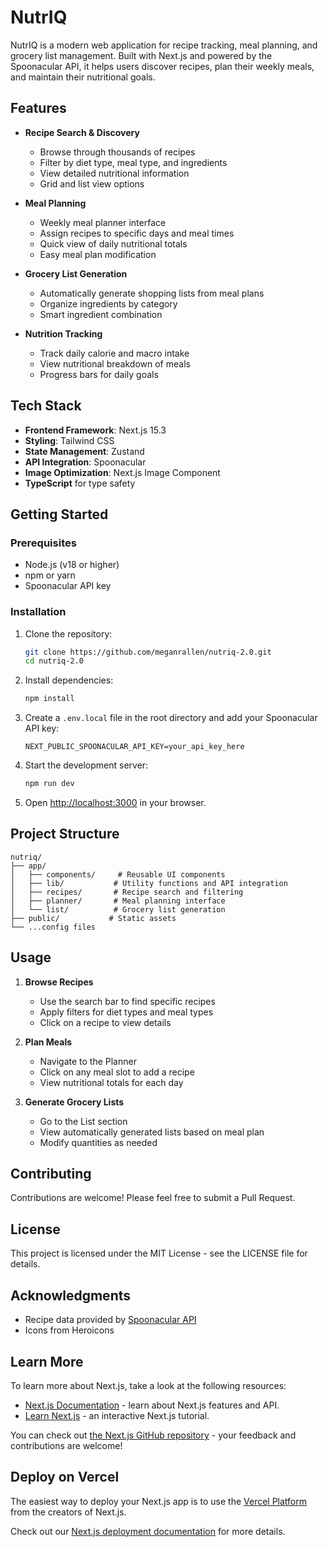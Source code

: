 # NutrIQ

NutrIQ is a modern web application for recipe tracking, meal planning, and grocery list management. Built with Next.js and powered by the Spoonacular API, it helps users discover recipes, plan their weekly meals, and maintain their nutritional goals.

## Features

- **Recipe Search & Discovery**
  - Browse through thousands of recipes
  - Filter by diet type, meal type, and ingredients
  - View detailed nutritional information
  - Grid and list view options

- **Meal Planning**
  - Weekly meal planner interface
  - Assign recipes to specific days and meal times
  - Quick view of daily nutritional totals
  - Easy meal plan modification

- **Grocery List Generation**
  - Automatically generate shopping lists from meal plans
  - Organize ingredients by category
  - Smart ingredient combination

- **Nutrition Tracking**
  - Track daily calorie and macro intake
  - View nutritional breakdown of meals
  - Progress bars for daily goals

## Tech Stack

- **Frontend Framework**: Next.js 15.3
- **Styling**: Tailwind CSS
- **State Management**: Zustand
- **API Integration**: Spoonacular
- **Image Optimization**: Next.js Image Component
- **TypeScript** for type safety

## Getting Started

### Prerequisites

- Node.js (v18 or higher)
- npm or yarn
- Spoonacular API key

### Installation

1. Clone the repository:
   ```bash
   git clone https://github.com/meganrallen/nutriq-2.0.git
   cd nutriq-2.0
   ```

2. Install dependencies:
   ```bash
   npm install
   ```

3. Create a `.env.local` file in the root directory and add your Spoonacular API key:
   ```env
   NEXT_PUBLIC_SPOONACULAR_API_KEY=your_api_key_here
   ```

4. Start the development server:
   ```bash
   npm run dev
   ```

5. Open [http://localhost:3000](http://localhost:3000) in your browser.

## Project Structure

```
nutriq/
├── app/
│   ├── components/     # Reusable UI components
│   ├── lib/           # Utility functions and API integration
│   ├── recipes/       # Recipe search and filtering
│   ├── planner/       # Meal planning interface
│   └── list/          # Grocery list generation
├── public/           # Static assets
└── ...config files
```

## Usage

1. **Browse Recipes**
   - Use the search bar to find specific recipes
   - Apply filters for diet types and meal types
   - Click on a recipe to view details

2. **Plan Meals**
   - Navigate to the Planner
   - Click on any meal slot to add a recipe
   - View nutritional totals for each day

3. **Generate Grocery Lists**
   - Go to the List section
   - View automatically generated lists based on meal plan
   - Modify quantities as needed

## Contributing

Contributions are welcome! Please feel free to submit a Pull Request.

## License

This project is licensed under the MIT License - see the LICENSE file for details.

## Acknowledgments

- Recipe data provided by [Spoonacular API](https://spoonacular.com/food-api)
- Icons from Heroicons

## Learn More

To learn more about Next.js, take a look at the following resources:

- [Next.js Documentation](https://nextjs.org/docs) - learn about Next.js features and API.
- [Learn Next.js](https://nextjs.org/learn) - an interactive Next.js tutorial.

You can check out [the Next.js GitHub repository](https://github.com/vercel/next.js) - your feedback and contributions are welcome!

## Deploy on Vercel

The easiest way to deploy your Next.js app is to use the [Vercel Platform](https://vercel.com/new?utm_medium=default-template&filter=next.js&utm_source=create-next-app&utm_campaign=create-next-app-readme) from the creators of Next.js.

Check out our [Next.js deployment documentation](https://nextjs.org/docs/app/building-your-application/deploying) for more details.
